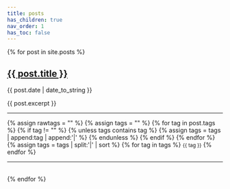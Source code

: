 ```yaml
---
title: posts
has_children: true
nav_order: 1
has_toc: false
---
```


{% for post in site.posts %}
<h2> <a href="{{ site.baseurl }}{{ post.url }}">{{ post.title }}</a> </h2>
<span>{{ post.date | date_to_string }}</span><br/>
<p>{{ post.excerpt }}</p>
<hr/>
{% assign rawtags = "" %}
{% assign tags = "" %}
{% for tag in post.tags %}
	{% if tag != "" %}
		{% unless tags contains tag %}
			{% assign tags = tags | append:tag | append:'|'  %}
		{% endunless %}
	{% endif %}
{% endfor %}
{% assign tags = tags | split:'|' | sort %}
{% for tag in tags %}
<small class="fs-1 d-inline btn">{{ tag }}</small>
{% endfor %}
<hr/>
<br/>
{% endfor %}

